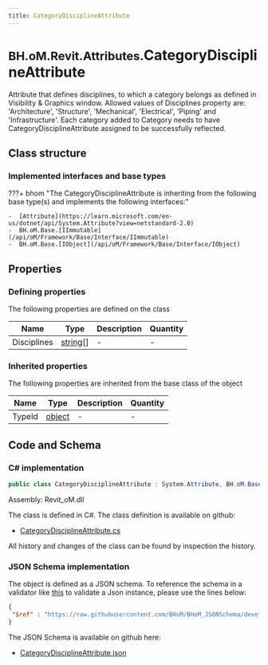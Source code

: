 ```yaml
---
title: CategoryDisciplineAttribute
---
```


# <small>BH.oM.Revit.Attributes.</small>**CategoryDisciplineAttribute**

Attribute that defines disciplines, to which a category belongs as defined in Visibility &amp; Graphics window.
Allowed values of Disciplines property are: 'Architecture', 'Structure', 'Mechanical', 'Electrical', 'Piping' and 'Infrastructure'.
Each category added to Category needs to have CategoryDisciplineAttribute assigned to be successfully reflected.

## Class structure

### Implemented interfaces and base types

???+ bhom "The CategoryDisciplineAttribute is inheriting from the following base type(s) and implements the following interfaces:"

    -  [Attribute](https://learn.microsoft.com/en-us/dotnet/api/System.Attribute?view=netstandard-2.0)
    -  BH.oM.Base.[IImmutable](/api/oM/Framework/Base/Interface/IImmutable)
    -  BH.oM.Base.[IObject](/api/oM/Framework/Base/Interface/IObject)


## Properties



### Defining properties

The following properties are defined on the class

| Name             | Type             | Description      | Quantity         |
|------------------|------------------|------------------|------------------|
| Disciplines | [string](https://learn.microsoft.com/en-us/dotnet/api/System.String?view=netstandard-2.0)[] | - | - |


### Inherited properties
The following properties are inherited from the base class of the object

| Name             | Type             | Description      | Quantity         |
|------------------|------------------|------------------|------------------|
| TypeId | [object](https://learn.microsoft.com/en-us/dotnet/api/System.Object?view=netstandard-2.0) | - | - |


## Code and Schema

### C# implementation

``` C# title="C#"
public class CategoryDisciplineAttribute : System.Attribute, BH.oM.Base.IImmutable, BH.oM.Base.IObject
```

Assembly: Revit_oM.dll

The class is defined in C#. The class definition is available on github:

- [CategoryDisciplineAttribute.cs](https://github.com/BHoM/Revit_Toolkit/blob/develop/Revit_oM/Attributes\CategoryDisciplineAttribute.cs)

All history and changes of the class can be found by inspection the history.
### JSON Schema implementation

The object is defined as a JSON schema. To reference the schema in a validator like [this](https://www.jsonschemavalidator.net/) to validate a Json instance, please use the lines below:

``` json title="JSON Schema"
{
 "$ref" : "https://raw.githubusercontent.com/BHoM/BHoM_JSONSchema/develop/Revit_oM/Attributes/CategoryDisciplineAttribute.json"
}
```

The JSON Schema is available on github here:

- [CategoryDisciplineAttribute.json](https://github.com/BHoM/BHoM_JSONSchema/blob/develop/Revit_oM/Attributes/CategoryDisciplineAttribute.json)
